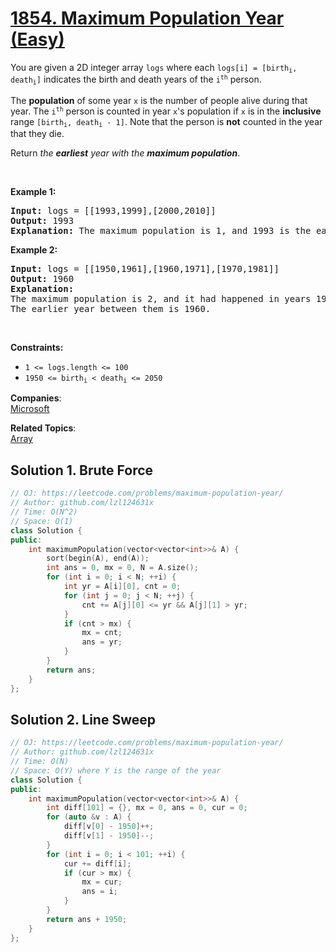 # [1854. Maximum Population Year (Easy)](https://leetcode.com/problems/maximum-population-year/)

<p>You are given a 2D integer array <code>logs</code> where each <code>logs[i] = [birth<sub>i</sub>, death<sub>i</sub>]</code> indicates the birth and death years of the <code>i<sup>th</sup></code> person.</p>

<p>The <strong>population</strong> of some year <code>x</code> is the number of people alive during that year. The <code>i<sup>th</sup></code> person is counted in year <code>x</code>'s population if <code>x</code> is in the <strong>inclusive</strong> range <code>[birth<sub>i</sub>, death<sub>i</sub> - 1]</code>. Note that the person is <strong>not</strong> counted in the year that they die.</p>

<p>Return <em>the <strong>earliest</strong> year with the <strong>maximum population</strong></em>.</p>

<p>&nbsp;</p>
<p><strong>Example 1:</strong></p>

<pre><strong>Input:</strong> logs = [[1993,1999],[2000,2010]]
<strong>Output:</strong> 1993
<strong>Explanation:</strong> The maximum population is 1, and 1993 is the earliest year with this population.
</pre>

<p><strong>Example 2:</strong></p>

<pre><strong>Input:</strong> logs = [[1950,1961],[1960,1971],[1970,1981]]
<strong>Output:</strong> 1960
<strong>Explanation:</strong> 
The maximum population is 2, and it had happened in years 1960 and 1970.
The earlier year between them is 1960.</pre>

<p>&nbsp;</p>
<p><strong>Constraints:</strong></p>

<ul>
	<li><code>1 &lt;= logs.length &lt;= 100</code></li>
	<li><code>1950 &lt;= birth<sub>i</sub> &lt; death<sub>i</sub> &lt;= 2050</code></li>
</ul>


**Companies**:  
[Microsoft](https://leetcode.com/company/microsoft)

**Related Topics**:  
[Array](https://leetcode.com/tag/array/)

## Solution 1. Brute Force

```cpp
// OJ: https://leetcode.com/problems/maximum-population-year/
// Author: github.com/lzl124631x
// Time: O(N^2)
// Space: O(1)
class Solution {
public:
    int maximumPopulation(vector<vector<int>>& A) {
        sort(begin(A), end(A));
        int ans = 0, mx = 0, N = A.size();
        for (int i = 0; i < N; ++i) {
            int yr = A[i][0], cnt = 0;
            for (int j = 0; j < N; ++j) {
                cnt += A[j][0] <= yr && A[j][1] > yr;
            }
            if (cnt > mx) {
                mx = cnt;
                ans = yr;
            }
        }
        return ans;
    }
};
```

## Solution 2. Line Sweep

```cpp
// OJ: https://leetcode.com/problems/maximum-population-year/
// Author: github.com/lzl124631x
// Time: O(N)
// Space: O(Y) where Y is the range of the year
class Solution {
public:
    int maximumPopulation(vector<vector<int>>& A) {
        int diff[101] = {}, mx = 0, ans = 0, cur = 0;
        for (auto &v : A) {
            diff[v[0] - 1950]++;
            diff[v[1] - 1950]--;
        }
        for (int i = 0; i < 101; ++i) {
            cur += diff[i];
            if (cur > mx) {
                mx = cur;
                ans = i;
            }
        }
        return ans + 1950;
    }
};
```